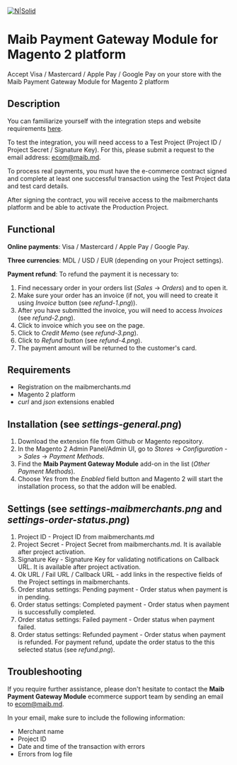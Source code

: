 [![N|Solid](https://www.maib.md/images/logo.svg)](https://www.maib.md)

# Maib Payment Gateway Module for Magento 2 platform
Accept Visa / Mastercard / Apple Pay / Google Pay on your store with the Maib Payment Gateway Module for Magento 2 platform

## Description
You can familiarize yourself with the integration steps and website requirements [here](https://docs.maibmerchants.md/en/integration-steps-and-requirements).

To test the integration, you will need access to a Test Project (Project ID / Project Secret / Signature Key). For this, please submit a request to the email address: ecom@maib.md.

To process real payments, you must have the e-commerce contract signed and complete at least one successful transaction using the Test Project data and test card details.

After signing the contract, you will receive access to the maibmerchants platform and be able to activate the Production Project.

## Functional
**Online payments**: Visa / Mastercard / Apple Pay / Google Pay.

**Three currencies**: MDL / USD / EUR (depending on your Project settings).

**Payment refund**:
To refund the payment it is necessary to:
1. Find necessary order in your orders list (_Sales_ -> _Orders_) and to open it.
2. Make sure your order has an invoice (if not, you will need to create it using _Invoice_ button (see _refund-1.png_)).
3. After you have submitted the invoice, you will need to access _Invoices_ (see _refund-2.png_).
4. Click to invoice which you see on the page.
5. Click to _Credit Memo_ (see _refund-3.png_).
6. Click to _Refund_ button (see _refund-4.png_).
7. The payment amount will be returned to the customer's card.

## Requirements
- Registration on the maibmerchants.md
- Magento 2 platform
- _curl_ and _json_ extensions enabled

## Installation (see _settings-general.png_)
1. Download the extension file from Github or Magento repository.
2. In the Magento 2 Admin Panel/Admin UI, go to _Stores_ -> _Configuration_ -> _Sales_ -> _Payment Methods_.
3. Find the **Maib Payment Gateway Module** add-on in the list (_Other Payment Methods_).
4. Choose _Yes_ from the _Enabled_ field button and Magento 2 will start the installation process, so that the addon will be enabled.

## Settings (see _settings-maibmerchants.png_ and _settings-order-status.png_)
1. Project ID - Project ID from maibmerchants.md
2. Project Secret - Project Secret from maibmerchants.md. It is available after project activation.
3. Signature Key - Signature Key for validating notifications on Callback URL. It is available after project activation.
4. Ok URL / Fail URL / Callback URL - add links in the respective fields of the Project settings in maibmerchants.
5. Order status settings: Pending payment - Order status when payment is in pending.
6. Order status settings: Completed payment - Order status when payment is successfully completed.
7. Order status settings: Failed payment - Order status when payment failed.
8. Order status settings: Refunded payment - Order status when payment is refunded. For payment refund, update the order status to the this selected status (see _refund.png_).

## Troubleshooting
If you require further assistance, please don't hesitate to contact the **Maib Payment Gateway Module** ecommerce support team by sending an email to ecom@maib.md. 

In your email, make sure to include the following information:
- Merchant name
- Project ID
- Date and time of the transaction with errors
- Errors from log file